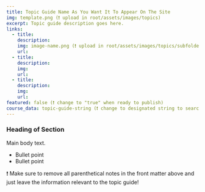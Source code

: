 ```yaml
---
title: Topic Guide Name As You Want It To Appear On The Site
img: template.png (❗️ upload in root/assets/images/topics)
excerpt: Topic guide description goes here.
links:
  - title: 
    description: 
    img: image-name.png (❗️ upload in root/assets/images/topics/subfolder-with-same-name-as-topic-guide)
    url: 
  - title: 
    description: 
    img: 
    url: 
  - title: 
    description: 
    img: 
    url:     
featured: false (❗️ change to "true" when ready to publish)
course_data: topic-guide-string (❗️ change to designated string to search in the course library — double check this with dirk)
---
```


### Heading of Section
Main body text.

- Bullet point
- Bullet point

❗️ Make sure to remove all parenthetical notes in the front matter above and just leave the information relevant to the topic guide!

